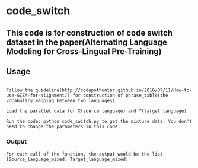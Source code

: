 # code_switch

## This code is for construction of code switch dataset in the paper(Alternating Language Modeling for Cross-Lingual Pre-Training)

## Usage

```

Follow the guideline(http://codepothunter.github.io/2016/07/11/How-to-use-GIZA-for-alignment/) for construction of phrase_table(the vocabulary mapping between two languages)

Load the parallel data for X(source language) and Y(target language)

Run the code: python code_switch.py to get the mixture data. You don't need to change the parameters in this code.

```

### Output

```
For each call of the function, the output would be the list [Source_language_mixed, Target_language_mixed]
```
